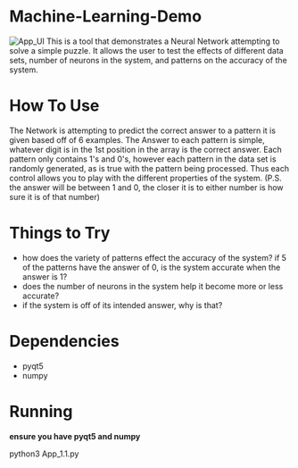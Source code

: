 # Machine-Learning-Demo
![App_UI](https://user-images.githubusercontent.com/72225524/128067351-965a996b-a02b-4204-85f8-1ce3865507de.png)
This is a tool that demonstrates a Neural Network attempting to solve a simple puzzle. It allows the user to test the effects of different data sets, number of neurons in the system, and patterns on the accuracy of the system.

# How To Use
The Network is attempting to predict the correct answer to a pattern it is given based off of 6 examples. The Answer to each pattern is simple, whatever digit is in the 1st position in the array is the correct answer. Each pattern only contains 1's and 0's, however each pattern in the data set is randomly generated, as is true with the pattern being processed. Thus each control allows you to play with the different properties of the system. (P.S. the answer will be between 1 and 0, the closer it is to either number is how sure it is of that number)

# Things to Try
- how does the variety of patterns effect the accuracy of the system? if 5 of the patterns have the answer of 0, is the system accurate when the answer is 1?
- does the number of neurons in the system help it become more or less accurate?
- if the system is off of its intended answer, why is that? 

# Dependencies
- pyqt5
- numpy

# Running
****ensure you have pyqt5 and numpy****

python3 App_1.1.py
